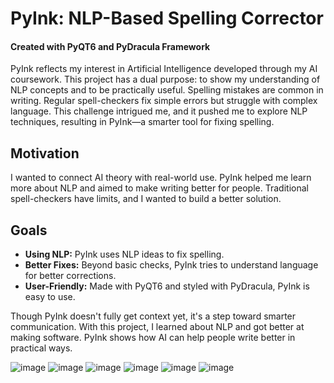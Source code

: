 # PyInk: NLP-Based Spelling Corrector 
#### Created with PyQT6 and PyDracula Framework

PyInk reflects my interest in Artificial Intelligence developed through my AI coursework. This project has a dual purpose: to show my understanding of NLP concepts and to be practically useful. Spelling mistakes are common in writing. Regular spell-checkers fix simple errors but struggle with complex language. This challenge intrigued me, and it pushed me to explore NLP techniques, resulting in PyInk—a smarter tool for fixing spelling.

## Motivation

I wanted to connect AI theory with real-world use. PyInk helped me learn more about NLP and aimed to make writing better for people. Traditional spell-checkers have limits, and I wanted to build a better solution.

## Goals

- **Using NLP:** PyInk uses NLP ideas to fix spelling.
- **Better Fixes:** Beyond basic checks, PyInk tries to understand language for better corrections.
- **User-Friendly:** Made with PyQT6 and styled with PyDracula, PyInk is easy to use.

Though PyInk doesn't fully get context yet, it's a step toward smarter communication. With this project, I learned about NLP and got better at making software. PyInk shows how AI can help people write better in practical ways.



![image](https://github.com/HachiroSan/PyInk-NLP/assets/20576651/b9e39f14-229e-4411-8166-cbd7797fb379)
![image](https://github.com/HachiroSan/PyInk-NLP/assets/20576651/79dac6b5-7d7e-4564-bc03-441fbe6900b9)
![image](https://github.com/HachiroSan/PyInk-NLP/assets/20576651/69292795-c137-43c6-a7e0-9c9ab6e21d14)
![image](https://github.com/HachiroSan/PyInk-NLP/assets/20576651/dfa60eec-d0a5-4615-8867-eaa1cbd450c7)
![image](https://github.com/HachiroSan/PyInk-NLP/assets/20576651/f58d914b-1c4d-4c1f-95c7-bbe98ed6dae6)
![image](https://github.com/HachiroSan/PyInk-NLP/assets/20576651/eda066ea-47f7-4893-96be-790e77ae264f)


